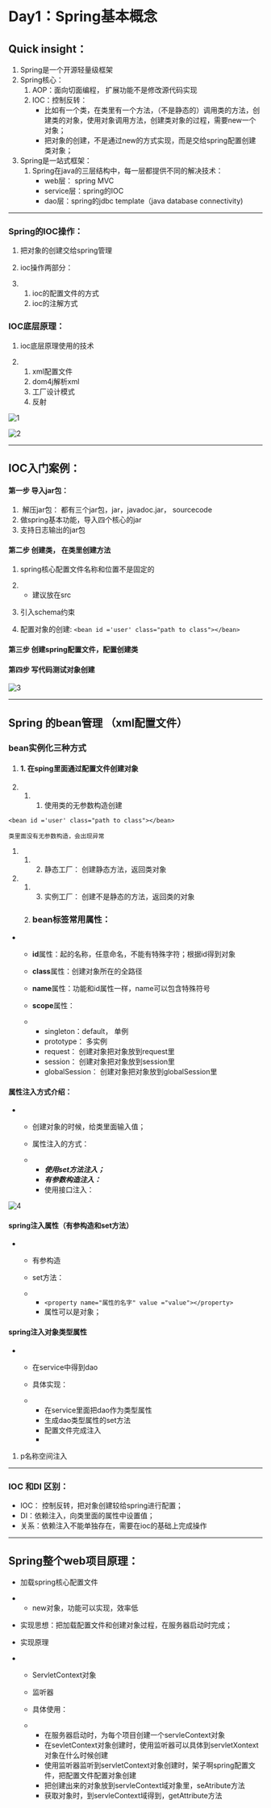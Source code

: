 # Day1：Spring基本概念

## Quick insight：

1. Spring是一个开源轻量级框架
2. Spring核心：
   1. AOP：面向切面编程， 扩展功能不是修改源代码实现
   2. IOC：控制反转：
      - 比如有一个类，在类里有一个方法，（不是静态的）调用类的方法，创建类的对象，使用对象调用方法，创建类对象的过程，需要new一个对象；
      - 把对象的创建，不是通过new的方式实现，而是交给spring配置创建类对象；
3. Spring是一站式框架：
   1. Spring在java的三层结构中，每一层都提供不同的解决技术：
      - web层： spring MVC
      - service层：spring的IOC
      - dao层：spring的jdbc template（java database connectivity)

---

### Spring的IOC操作：

1. 把对象的创建交给spring管理

2. ioc操作两部分：

3. 1. ioc的配置文件的方式
   2. ioc的注解方式

### IOC底层原理：

1. ioc底层原理使用的技术

2. 1. xml配置文件
   2. dom4j解析xml
   3. 工厂设计模式
   4. 反射

![1](.\1.PNG)

![2](.\2.PNG)

---

## IOC入门案例：

#### 第一步 导入jar包：

1. ​    解压jar包： 都有三个jar包，jar，javadoc.jar， sourcecode
2. 做spring基本功能，导入四个核心的jar
3. 支持日志输出的jar包



#### 第二步 创建类， 在类里创建方法

1. spring核心配置文件名称和位置不是固定的

2. - 建议放在src

3. 引入schema约束

4. 配置对象的创建: `<bean id ='user' class="path to class"></bean>`

#### 第三步 创建spring配置文件，配置创建类

#### 第四步 写代码测试对象创建

![3](.\3.PNG)

------

## Spring 的bean管理 （xml配置文件）

### bean实例化三种方式

1. #### 1. 在sping里面通过配置文件创建对象

2. 1. 1. 使用类的无参数构造创建

```
<bean id ='user' class="path to class"></bean>

类里面没有无参数构造，会出现异常
```

1. 1. 2. 静态工厂： 创建静态方法，返回类对象

1. 1. 3. 实例工厂： 创建不是静态的方法，返回类的对象

   2. ### bean标签常用属性：

- - **id**属性：起的名称，任意命名，不能有特殊字符；根据id得到对象

  - **class**属性：创建对象所在的全路径

  - **name**属性：功能和id属性一样，name可以包含特殊符号

  - **scope**属性：

  - - singleton：default， 单例
    - prototype：  多实例
    - request： 创建对象把对象放到request里
    - session： 创建对象把对象放到session里
    - globalSession： 创建对象把对象放到globalSession里

#### 属性注入方式介绍：

- - 创建对象的时候，给类里面输入值；

  - 属性注入的方式：

  - - ***使用set方法注入；***
    - ***有参数构造注入：***
    - 使用接口注入：

![4](./4.PNG)

#### spring注入属性（有参构造和set方法）

- - 有参构造

  - set方法：

  - - `<property name="属性的名字" value ="value"></property>`
    - 属性可以是对象；

#### spring注入对象类型属性

- - 在service中得到dao

  - 具体实现：

  - - 在service里面把dao作为类型属性
    - 生成dao类型属性的set方法
    - 配置文件完成注入
    - <property name="属性的名字" ref ="要注入的class配置的id值"></property>

1. p名称空间注入

---

### IOC 和DI 区别：

- IOC： 控制反转，把对象创建较给spring进行配置；
- DI：依赖注入，向类里面的属性中设置值；
- 关系：依赖注入不能单独存在，需要在ioc的基础上完成操作

---

## Spring整个web项目原理：

- 加载spring核心配置文件

- - new对象，功能可以实现，效率低

- 实现思想：把加载配置文件和创建对象过程，在服务器启动时完成；

- 实现原理

- - ServletContext对象

  - 监听器

  - 具体使用：

  - - 在服务器启动时，为每个项目创建一个servleContext对象
    - 在sevletContext对象创建时，使用监听器可以具体到servletXontext对象在什么时候创建
    - 使用监听器监听到servletContext对象创建时，架子啊spring配置文件，把配置文件配置对象创建
    - 把创建出来的对象放到servleContext域对象里，seAtribute方法
    - 获取对象时，到servleContext域得到，getAttribute方法 